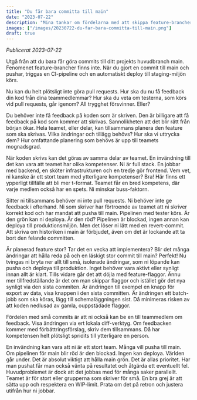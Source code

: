 ```yaml
---
title: "Du får bara committa till main"
date: "2023-07-22"
description: "Mina tankar om fördelarna med att skippa feature-brancher och bara committa till main."
images: ["/images/20230722-du-far-bara-committa-till-main.png"]
draft: true
---
```


_Publicerat 2023-07-22_

Utgå från att du bara får göra commits till ditt projekts huvudbranch main. Fenomenet feature-brancher finns inte. När du gjort en commit till main och pushar, triggas en CI-pipeline och en automatiskt deploy till staging-miljön körs.

Nu kan du helt plötsligt inte göra pull requests. Hur ska du nu få feedback din kod från dina teammedlemmar? Hur ska du veta om testerna, som körs vid pull requests, går igenom? All trygghet försvinner. Eller?

Du behöver inte få feedback på koden som är skriven. Den är billigare att få feedback på kod som kommer att skrivas. Sannolikheten att det blir rätt från början ökar. Hela teamet, eller delar, kan tillsammans planera den feature som ska skrivas. Vilka ändringar och tillägg behövs? Hur ska vi uttrycka dem? Hur omfattande planering som behövs är upp till teamets mognadsgrad.

När koden skrivs kan det göras av samma delar av teamet.  En invändning till det kan vara att teamet har olika kompetenser. Ni är full stack. En jobbar med backend, en sköter infrastrukturen och en tredje gör frontend. Vem vet, ni kanske är ett stort team med ytterligare kompetenser? Bra! Här finns ett ypperligt tillfälle att bli mer t-format. Teamet får en bred kompetens, där varje medlem också har en spets. Ni minskar buss-faktorn.

Sitter ni tillsammans behöver ni inte pull requests. Ni behöver inte ge feedback i efterhand. Ni som skriver har förtroende av teamet att ni skriver korrekt kod och har mandat att pusha till main. Pipelinen med tester körs. Är den grön kan ni deploya. Är den röd? Pipelinen är blockad, ingen annan kan deploya till produktionsmiljön. Men det löser ni lätt med en revert-commit. Att skriva om historiken i main är förbjudet, även om det är lockande att ta bort den felande committen.

Är planerad feature stor? Tar det en vecka att implementera? Blir det många ändringar att hålla reda på och en läskigt stor commit till main? Perfekt! Nu tvingas ni bryta ner allt till små, isolerade ändringar, som ni löpande kan pusha och deploya till produktion. Inget behöver vara aktivt eller synligt innan allt är klart. Tills vidare går det att döjla med feature-flaggor. Ännu mer tillfredställande är det om man skippar flaggor och istället gör det nya synligt via den sista commiten. Är ändringen till exempel en knapp för export av data, visa knappen i den sista committen. Är ändringen ett batch-jobb som ska köras, lägg till schemaläggningen sist. Då minimeras risken av att koden nedlusad av gamla, ouppstädade flaggor.

Fördelen med små commits är att ni också kan be en till teammedlem om feedback. Visa ändringen via ert lokala diff-verktyg. Om feedbacken kommer med förbättringsförslag, skriv dem tillsammans. Då har kompetensen helt plötsligt spridits till ytterligare en person.

En invändning kan vara att ni är ett stort team. Många vill pusha till main. Om pipelinen för main blir röd är den blockad. Ingen kan deploya. Världen går under. Det är absolut viktigt att hålla main grön. Det är allas prioritet. Har man pushat får man också vänta på resultatet och åtgärda ett eventuellt fel. Huvudproblemet är dock att det jobbas med för många saker parallellt. Teamet är för stort eller grupperna som skriver för små. En bra grej är att sätta upp och respektera en WIP-limit. Prata om det på retron och justera utifrån hur ni jobbar.
